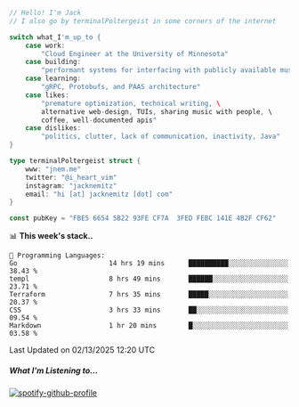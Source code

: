 ```go
// Hello! I'm Jack
// I also go by terminalPoltergeist in some corners of the internet

switch what_I'm_up_to {
    case work:
        "Cloud Engineer at the University of Minnesota"
    case building:
        "performant systems for interfacing with publicly available music datasets"
    case learning:
        "gRPC, Protobufs, and PAAS architecture"
    case likes:
        "premature optimization, technical writing, \
        alternative web-design, TUIs, sharing music with people, \
        coffee, well-documented apis"
    case dislikes:
        "politics, clutter, lack of communication, inactivity, Java"
}

type terminalPoltergeist struct {
    www: "jnem.me"
    twitter: "@i_heart_vim"
    instagram: "jacknemitz"
    email: "hi [at] jacknemitz [dot] com"
}

const pubKey = "FBE5 6654 5B22 93FE CF7A  3FED FEBC 141E 4B2F CF62"
```

<!--START_SECTION:waka-->
📊 **This week's stack..** 

```text
💬 Programming Languages: 
Go                       14 hrs 19 mins      ██████████░░░░░░░░░░░░░░░   38.43 % 
templ                    8 hrs 49 mins       ██████░░░░░░░░░░░░░░░░░░░   23.71 % 
Terraform                7 hrs 35 mins       █████░░░░░░░░░░░░░░░░░░░░   20.37 % 
CSS                      3 hrs 33 mins       ██░░░░░░░░░░░░░░░░░░░░░░░   09.54 % 
Markdown                 1 hr 20 mins        █░░░░░░░░░░░░░░░░░░░░░░░░   03.58 % 
```


 Last Updated on 02/13/2025 12:20 UTC
<!--END_SECTION:waka-->

##### What I'm Listening to...

[![spotify-github-profile](https://jnem.me/listening-item?maxAge=2592000)](https://jnem.me/listening)
